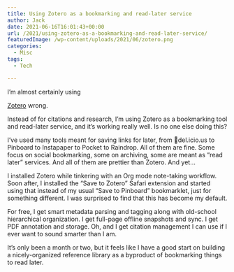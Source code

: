 ```yaml
---
title: Using Zotero as a bookmarking and read-later service
author: Jack
date: 2021-06-16T16:01:43+00:00
url: /2021/using-zotero-as-a-bookmarking-and-read-later-service/
featuredImage: /wp-content/uploads/2021/06/zotero.png
categories:
  - Misc
tags:
  - Tech

---
```

<!--kg-card-begin: html-->I&#8217;m almost certainly using 

[Zotero][1] wrong.

Instead of for citations and research, I&#8217;m using Zotero as a bookmarking tool and read-later service, and it&#8217;s working really well. Is no one else doing this?

I&#8217;ve used many tools meant for saving links for later, from del.icio.us to Pinboard to Instapaper to Pocket to Raindrop. All of them are fine. Some focus on social bookmarking, some on archiving, some are meant as &#8220;read later&#8221; services. And all of them are prettier than Zotero. And yet&#8230;

I installed Zotero while tinkering with an Org mode note-taking workflow. Soon after, I installed the &#8220;Save to Zotero&#8221; Safari extension and started using that instead of my usual &#8220;Save to Pinboard&#8221; bookmarklet, just for something different. I was surprised to find that this has become my default.

For free, I get smart metadata parsing and tagging along with old-school hierarchical organization. I get full-page offline snapshots and sync. I get PDF annotation and storage. Oh, and I get citation management I can use if I ever want to sound smarter than I am.

It&#8217;s only been a month or two, but it feels like I have a good start on building a nicely-organized reference library as a byproduct of bookmarking things to read later.

<!--kg-card-end: html-->

 [1]: https://www.zotero.org
